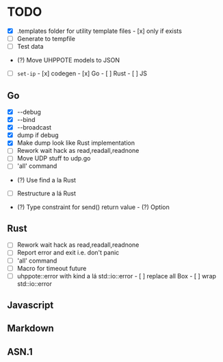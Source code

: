 # TODO

- [x] .templates folder for utility template files
      - [x] only if exists
- [ ] Generate to tempfile
- [ ] Test data
- (?) Move UHPPOTE models to JSON

- [ ] `set-ip`
      - [x] codegen
      - [x] Go
      - [ ] Rust
      - [ ] JS

## Go

- [x] --debug
- [x] --bind
- [x] --broadcast
- [x] dump if debug
- [x] Make dump look like Rust implementation
- [ ] Rework wait hack as read,readall,readnone
- [ ] Move UDP stuff to udp.go
- [ ] 'all' command
- (?) Use find a la Rust
- [ ] Restructure a lá Rust
- (?) Type constraint for send() return value
      - (?) Option

## Rust

- [ ] Rework wait hack as read,readall,readnone
- [ ] Report error and exit i.e. don't panic
- [ ] 'all' command
- [ ] Macro for timeout future
- [ ] uhppote::error with kind a lá std::io::error
      - [ ] replace all Box<dyn Error>
      - [ ] wrap std::io::error

## Javascript

## Markdown

## ASN.1

